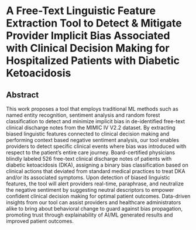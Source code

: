 # A Free-Text Linguistic Feature Extraction Tool to Detect & Mitigate Provider Implicit Bias Associated with Clinical Decision Making for Hospitalized Patients with Diabetic Ketoacidosis  


## Abstract
This work proposes a tool that employs traditional ML methods such as named entity recognition, sentiment analysis and random forest classification to detect and minimize implicit bias in de-identified free-text clinical discharge notes from the MIMIC IV V2.2 dataset. By extracting biased linguistic features connected to clinical decision making and performing context based negative sentiment analysis, our tool enables providers to detect specific clinical events where bias was introduced with respect to the patient’s entire care journey. Board-certified physicians blindly labeled 526 free-text clinical discharge notes of patients with diabetic ketoacidosis (DKA), assigning a binary bias classification based on clinical actions that deviated from standard medical practices to treat DKA and/or its associated symptoms. Upon detection of biased linguistic features, the tool will alert providers real-time, paraphrase, and neutralize the negative sentiment by suggesting neutral descriptors to empower confident clinical decision making for optimal patient outcomes. Data-driven insights from our tool can assist providers and healthcare administrators alike to bring about behavioral change to guard against bias propagation, promoting trust through explainability of AI/ML generated results and improved patient outcomes.   
